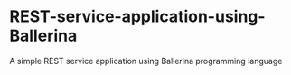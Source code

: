 # REST-service-application-using-Ballerina
A simple REST service application using Ballerina programming language
